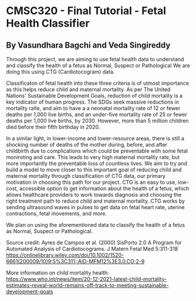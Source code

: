 # CMSC320 - Final Tutorial - Fetal Health Classifier
## By Vasundhara Bagchi and Veda Singireddy 
Through this project, we are aiming to use fetal health data to understand and classify the health of a fetus as Normal, Suspect or Pathological We are doing this using CTG (Cardiotocogram) data.

Classificaton of fetal health into these three criteria is of utmost importance as this helps reduce child and maternal mortality. As per The United Nations' Sustainable Development Goals, reduction of child mortality is a key indicator of human progress. The SDGs seek massive reductions in mortality ralte, and aim to have a a neonatal mortality rate of 12 or fewer deaths per 1,000 live births, and an under-five mortality rate of 25 or fewer deaths per 1,000 live births, by 2030. However, more than 5 million children died before their fifth birthday in 2020.

In a similar light, in lower-income and lower-resource areas, there is still a shocking number of deaths of the mother during, before, and after childbirth due to complications which could be preventable with some fetal moniroting and care. This leads to very high maternal mortality rate, but more importantly the preventable loss of countless lives. We aim to try and build a model to move closer to this important goal of reducing child and maternal mortality through classification of CTG data, our primary motivation in choosing this path for our project. CTG is an easy to use, low-cost, accessible option to get information about the health of a fetus, which allows healthcare providers to work towards diagnosis and choosing the right treatment path to reduce child and maternal mortality. CTG works by sending ultrasound waves in pulses to get data on fetal heart rate, uterine contractions, fetal movements, and more.

We plan on using the aforementioned data to classify the health of a fetus as Normal, Suspect or Pathological.

Source credit: Ayres de Campos et al. (2000) SisPorto 2.0 A Program for Automated Analysis of Cardiotocograms. J Matern Fetal Med 5:311-318 https://onlinelibrary.wiley.com/doi/10.1002/1520-6661(200009/10)9:5%3C311::AID-MFM12%3E3.0.CO;2-9

More information on child mortality health: https://www.who.int/news/item/20-12-2021-latest-child-mortality-estimates-reveal-world-remains-off-track-to-meeting-sustainable-development-goals

